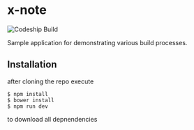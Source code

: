 # x-note

![Codeship Build](https://codeship.com/projects/377e31d0-8950-0133-149d-16883749aea7/status?branch=master)

Sample application for demonstrating various build processes.

## Installation

after cloning the repo execute

```
$ npm install
$ bower install
$ npm run dev
```

to download all depnendencies
